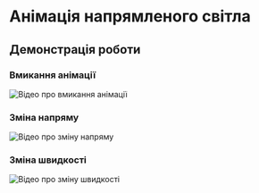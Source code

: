 # Анімація напрямленого світла

## Демонстрація роботи

### Вмикання анімації
![Відео про вмикання анімації](https://github.com/Wiziks/VGGI/blob/PA3/PA3/images/%D0%92%D0%BC%D0%B8%D0%BA%D0%B0%D0%BD%D0%BD%D1%8F%20%D0%B0%D0%BD%D1%96%D0%BC%D0%B0%D1%86%D1%96%D1%97.gif)

### Зміна напряму
![Відео про зміну напряму](https://github.com/Wiziks/VGGI/blob/PA3/PA3/images/%D0%97%D0%BC%D1%96%D0%BD%D0%B0%20%D0%BD%D0%B0%D0%BF%D1%80%D1%8F%D0%BC%D0%BA%D1%83.gif)

### Зміна швидкості
![Відео про зміну швидкості](https://github.com/Wiziks/VGGI/blob/PA3/PA3/images/%D0%97%D0%BC%D1%96%D0%BD%D0%B0%20%D1%88%D0%B2%D0%B8%D0%B4%D0%BA%D0%BE%D1%81%D1%82%D1%96.gif)
